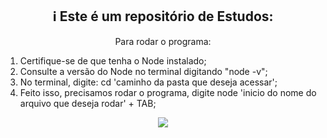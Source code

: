 <h2 align=center> ℹ Este é um repositório de Estudos: </h2>
<div align="center"> Para rodar o programa: </div>
<ol>
    <li>Certifique-se de que tenha o Node instalado;</li>
    <li>Consulte a versão do Node no terminal digitando "node -v";</li>
    <li>No terminal, digite: cd 'caminho da pasta que deseja acessar';</li>
    <li>Feito isso, precisamos rodar o programa, digite node 'inicio do nome do arquivo que deseja rodar' + TAB;</li>
</ol>

<div align="center">
	<img src="https://media.giphy.com/media/fuJPZBIIqzbt1kAYVc/giphy.gif" height="auto" width="auto"/>
</div>
